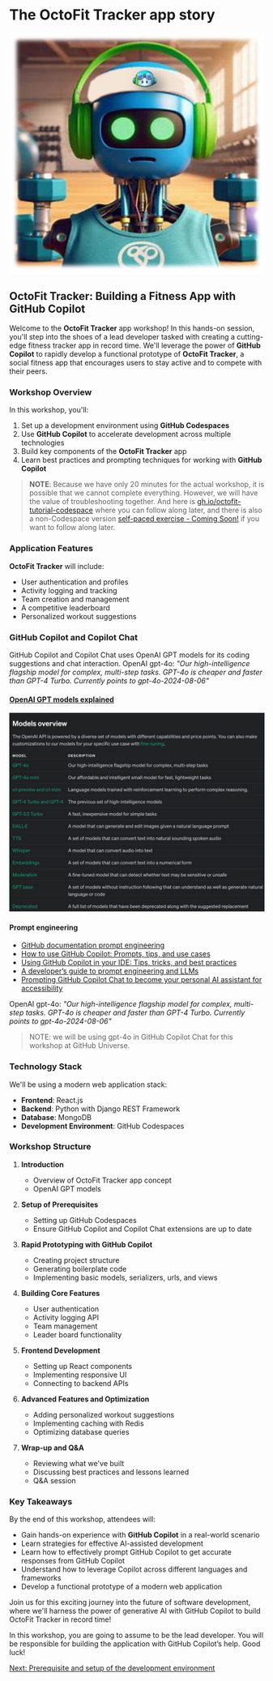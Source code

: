 # The OctoFit Tracker app story

![OctoFit Tracker](../../images/octofit-tracker.png)

## OctoFit Tracker: Building a Fitness App with GitHub Copilot

Welcome to the **OctoFit Tracker** app workshop! In this hands-on session, you'll step into the shoes of a lead developer tasked with creating a cutting-edge fitness tracker app in record time. We'll leverage the power of **GitHub Copilot** to rapidly develop a functional prototype of **OctoFit Tracker**, a social fitness app that encourages users to stay active and to compete with their peers.

### Workshop Overview

In this workshop, you'll:

1. Set up a development environment using **GitHub Codespaces**
2. Use **GitHub Copilot** to accelerate development across multiple technologies
3. Build key components of the **OctoFit Tracker** app
4. Learn best practices and prompting techniques for working with **GitHub Copilot**

> **NOTE**: Because we have only 20 minutes for the actual workshop, it is possible that we cannot complete everything. However, we will have the value of troubleshooting together. And here is [gh.io/octofit-tutorial-codespace](https://gh.io/octofit-tutorial-codespace) where you can follow along later, and there is also a non-Codespace version [self-paced exercise - Coming Soon!](https://gh.io/octofit-tutorial) if you want to follow along later.

### Application Features

**OctoFit Tracker** will include:

- User authentication and profiles
- Activity logging and tracking
- Team creation and management
- A competitive leaderboard
- Personalized workout suggestions

### GitHub Copilot and Copilot Chat

GitHub Copilot and Copilot Chat uses OpenAI GPT models for its coding suggestions and chat interaction.
OpenAI gpt-4o: *"Our high-intelligence flagship model for complex, multi-step tasks. GPT-4o is cheaper and faster than GPT-4 Turbo. Currently points to gpt-4o-2024-08-06"*

#### [OpenAI GPT models explained](https://platform.openai.com/docs/models)

![openai gpt models](./gpt-models.png)

#### Prompt engineering

- [GitHub documentation prompt engineering](https://docs.github.com/en/copilot/using-github-copilot/prompt-engineering-for-github-copilot)
- [How to use GitHub Copilot: Prompts, tips, and use cases](https://github.blog/2023-06-20-how-to-write-better-prompts-for-github-copilot/)
- [Using GitHub Copilot in your IDE: Tips, tricks, and best practices](https://github.blog/2024-03-25-how-to-use-github-copilot-in-your-ide-tips-tricks-and-best-practices/)
- [A developer’s guide to prompt engineering and LLMs](https://docs.github.com/en/copilot/using-github-copilot/prompt-engineering-for-github-copilot#:~:text=A%20developer%E2%80%99s%20guide%20to%20prompt%20engineering%20and%20LLMs)
- [Prompting GitHub Copilot Chat to become your personal AI assistant for accessibility](https://github.blog/2023-10-09-prompting-github-copilot-chat-to-become-your-personal-ai-assistant-for-accessibility/)

OpenAI gpt-4o: *"Our high-intelligence flagship model for complex, multi-step tasks. GPT-4o is cheaper and faster than GPT-4 Turbo. Currently points to gpt-4o-2024-08-06"*

> NOTE: we will be using gpt-4o in GitHub Copilot Chat for this workshop at GitHub Universe.

### Technology Stack

We'll be using a modern web application stack:

- **Frontend**: React.js
- **Backend**: Python with Django REST Framework
- **Database**: MongoDB
- **Development Environment**: GitHub Codespaces

### Workshop Structure

1. **Introduction**
   - Overview of OctoFit Tracker app concept
   - OpenAI GPT models

2. **Setup of Prerequisites**
   - Setting up GitHub Codespaces
   - Ensure GitHub Copilot and Copilot Chat extensions are up to date

3. **Rapid Prototyping with GitHub Copilot**
   - Creating project structure
   - Generating boilerplate code
   - Implementing basic models, serializers, urls, and views

4. **Building Core Features**
   - User authentication
   - Activity logging API
   - Team management
   - Leader board functionality

5. **Frontend Development**
   - Setting up React components
   - Implementing responsive UI
   - Connecting to backend APIs

6. **Advanced Features and Optimization**
   - Adding personalized workout suggestions
   - Implementing caching with Redis
   - Optimizing database queries

7. **Wrap-up and Q&A**
   - Reviewing what we've built
   - Discussing best practices and lessons learned
   - Q&A session

### Key Takeaways

By the end of this workshop, attendees will:

- Gain hands-on experience with **GitHub Copilot** in a real-world scenario
- Learn strategies for effective AI-assisted development
- Learn how to effectively prompt GitHub Copilot to get accurate responses from GitHub Copilot
- Understand how to leverage Copilot across different languages and frameworks
- Develop a functional prototype of a modern web application

Join us for this exciting journey into the future of software development, where we'll harness the power of generative AI with GitHub Copilot to build OctoFit Tracker in record time!

In this workshop, you are going to assume to be the lead developer. You will be responsible for building the application with GitHub Copilot’s help. Good luck!

[Next: Prerequisite and setup of the development environment](../2_Prerequisites/README.md)
